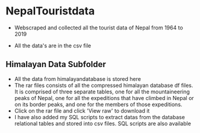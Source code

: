 # NepalTouristdata
- Webscraped and collected all the tourist data of Nepal from 1964 to 2019 

- All the data's are in the csv file

## Himalayan Data Subfolder
- All the data from himalayandatabase is stored here
- The rar files consists of all the compressed himalayan database df files. It is comprised of three separate tables, one for all the mountaineering peaks of Nepal, one for all the expeditions that have climbed in Nepal or on its border peaks, and one for the members of those expeditions.
- Click on the rar file and click 'View raw' to download it
- I have also added my SQL scripts to extract datas from the database relational tables and stored into csv files. SQL scripts are also available
